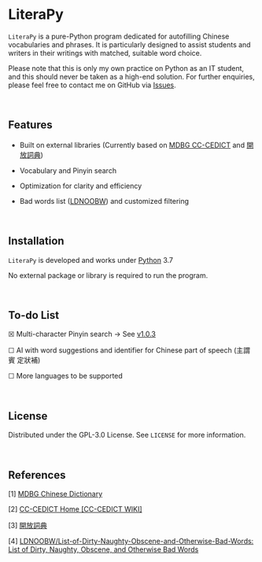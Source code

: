# LiteraPy

``LiteraPy`` is a pure-Python program dedicated for autofilling Chinese vocabularies and phrases. It is particularly designed to assist students and writers in their writings with matched, suitable word choice.

Please note that this is only my own practice on Python as an IT student, and this should never be taken as a high-end solution.
For further enquiries, please feel free to contact me on GitHub via [Issues](https://github.com/pystander/LiteraPy/issues).

<br/>

## Features

- Built on external libraries (Currently based on [MDBG CC-CEDICT](https://www.mdbg.net/chinese/dictionary?page=cedict) and [開放詞典](https://kaifangcidian.com/xiazai/))

- Vocabulary and Pinyin search

- Optimization for clarity and efficiency

- Bad words list ([LDNOOBW](https://github.com/LDNOOBW/List-of-Dirty-Naughty-Obscene-and-Otherwise-Bad-Words)) and customized filtering

<br/>

## Installation

``LiteraPy`` is developed and works under [Python](https://www.python.org/) 3.7

No external package or library is required to run the program.

<br/>

## To-do List

☒ Multi-character Pinyin search -> See [v1.0.3](https://github.com/pystander/LiteraPy/releases/tag/v1.0.3)

☐ AI with word suggestions and identifier for Chinese part of speech (主謂賓 定狀補)

☐ More languages to be supported

<br/>

## License

Distributed under the GPL-3.0 License. See `LICENSE` for more information.

<br/>

## References

[1] [MDBG Chinese Dictionary](https://www.mdbg.net/chinese/dictionary?page=cedict)

[2] [CC-CEDICT Home [CC-CEDICT WIKI]](https://cc-cedict.org/wiki/)

[3] [開放詞典](https://kaifangcidian.com/xiazai/)

[4] [LDNOOBW/List-of-Dirty-Naughty-Obscene-and-Otherwise-Bad-Words: List of Dirty, Naughty, Obscene, and Otherwise Bad Words](https://github.com/LDNOOBW/List-of-Dirty-Naughty-Obscene-and-Otherwise-Bad-Words)

